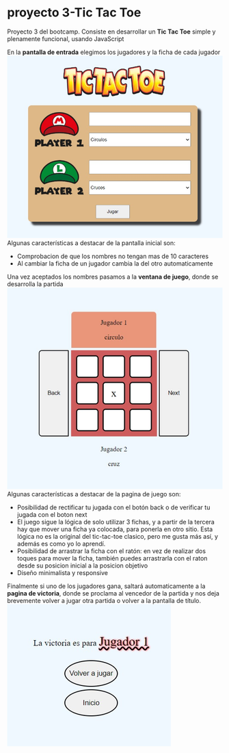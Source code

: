 # proyecto 3-Tic Tac Toe
Proyecto 3 del bootcamp. Consiste en desarrollar un **Tic Tac Toe** simple y plenamente funcional, usando JavaScript  

En la **pantalla de entrada** elegimos los jugadores y la ficha de cada jugador
![Pantalla inicial](assets/inicio_screen.jpg)
Algunas características a destacar de la pantalla inicial son:
- Comprobacion de que los nombres no tengan mas de 10 caracteres
- Al cambiar la ficha de un jugador cambia la del otro automaticamente

Una vez aceptados los nombres pasamos a la **ventana de juego**, donde se desarrolla la partida
![Pantalla de juego](assets/game_screen.jpg)
Algunas características a destacar de la pagina de juego son:
- Posibilidad de rectificar tu jugada con el botón back o de verificar tu jugada con el boton next
- El juego sigue la lógica de solo utilizar 3 fichas, y a partir de la tercera hay que mover una ficha ya colocada, para ponerla en otro sitio. Esta lógica no es la original del tic-tac-toe clasico, pero me gusta más así, y además es como yo lo aprendí.
- Posibilidad de arrastrar la ficha con el ratón: en vez de realizar dos toques para mover la ficha, también puedes arrastrarla con el raton desde su posicion inicial a la posicion objetivo
- Diseño minimalista y responsive

Finalmente si uno de los jugadores gana, saltará automaticamente a la **pagina de victoria**, donde se proclama al vencedor de la partida y nos deja brevemente volver a jugar otra partida o volver a la pantalla de título.
![Pantalla de victoria](assets/victoria_screen.jpg)